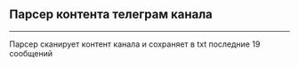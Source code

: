 ## Парсер контента телеграм канала
___

Парсер сканирует контент канала и сохраняет в txt последние 19 сообщений